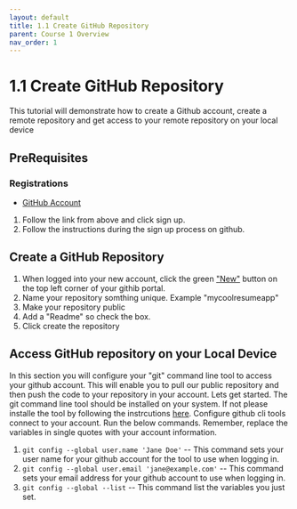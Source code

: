 ```yaml
---
layout: default
title: 1.1 Create GitHub Repository
parent: Course 1 Overview
nav_order: 1
---
```


# 1.1 Create GitHub Repository
This tutorial will demonstrate how to create a Github account, create a remote repository and get access to your remote repository on your local device

## PreRequisites
### Registrations
* [GitHub Account](https://github.com)
1. Follow the link from above and click sign up. 
2. Follow the instructions during the sign up process on github.

## Create a GitHub Repository
1. When logged into your new account, click the green ["New"](https://github.com/jjovah/huappimg/blob/main/greenb.png) button on the top left corner of your githib portal. 
2. Name your repository somthing unique. Example "mycoolresumeapp"
3. Make your repository public
4. Add a "Readme" so check the box. 
5. Click create the repository

## Access GitHub repository on your Local Device
In this section you will configure your "git" command line tool to access your github account. This will enable you to pull our public repository and then push the code to your repository in your account. Lets get started. The git command line tool should be installed on your system. If not please installe the tool by following the instrcutions [here](https://git-scm.com/book/en/v2/Getting-Started-Installing-Git).
Configure github cli tools connect to your account. 
Run the below commands. Remember, replace the variables in single quotes with your account information.
1. `git config --global user.name 'Jane Doe'`  --  This command sets your user name for your github account for the tool to use when logging in. 
2. `git config --global user.email 'jane@example.com'` -- This command sets your email address for your github account  to use when logging in.
3. `git config --global --list` -- This command list the variables you just set. 

